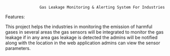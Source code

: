                    Gas Leakage Monitoring & Alerting System For Industries


Features:

This project helps the industries in monitoring the emission of harmful gases
in several areas the gas sensors will be integrated to monitor the gas leakage
if in any area gas leakage is detected the admins will be notified along with the location
in the web application admins can view the sensor parameters.
